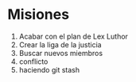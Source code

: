 # Misiones

1. Acabar con el plan de Lex Luthor
2. Crear la liga de la justicia
3. Buscar nuevos miembros
4. conflicto
5. haciendo git stash